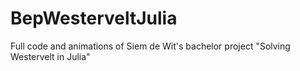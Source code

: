 # BepWesterveltJulia
Full code and animations of Siem de Wit's bachelor project "Solving Westervelt in Julia"

